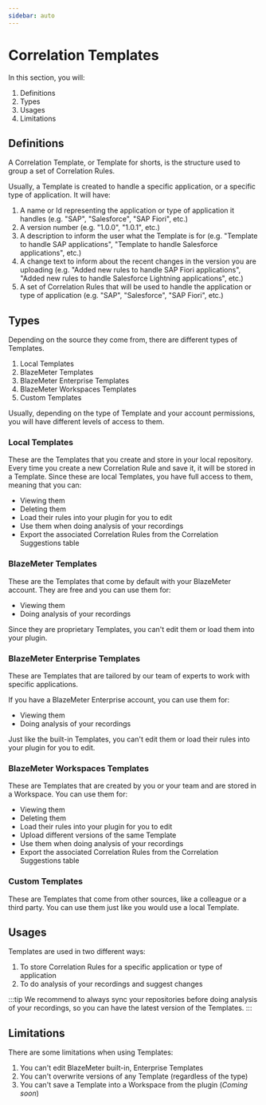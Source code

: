 ```yaml
---
sidebar: auto
---
```


# Correlation Templates

In this section, you will:

1. Definitions
2. Types
3. Usages
4. Limitations

## Definitions

A Correlation Template, or Template for shorts, is the structure used to group a set of Correlation Rules.

Usually, a Template is created to handle a specific application, or a specific type of application. It will have:

1. A name or Id representing the application or type of application it handles (e.g. "SAP", "Salesforce", "SAP Fiori", etc.)
2. A version number (e.g. "1.0.0", "1.0.1", etc.)
3. A description to inform the user what the Template is for (e.g. "Template to handle SAP applications", "Template to handle Salesforce applications", etc.)
4. A change text to inform about the recent changes in the version you are uploading (e.g. "Added new rules to handle SAP Fiori applications", "Added new rules to handle Salesforce Lightning applications", etc.)
5. A set of Correlation Rules that will be used to handle the application or type of application (e.g. "SAP", "Salesforce", "SAP Fiori", etc.)

## Types

Depending on the source they come from, there are different types of Templates.

1. Local Templates
2. BlazeMeter Templates
3. BlazeMeter Enterprise Templates
4. BlazeMeter Workspaces Templates
5. Custom Templates

Usually, depending on the type of Template and your account permissions, you will have different levels of access to them.

### Local Templates

These are the Templates that you create and store in your local repository. Every time you create a new Correlation Rule and save it, it will be stored in a Template.
Since these are local Templates, you have full access to them, meaning that you can:

- Viewing them
- Deleting them
- Load their rules into your plugin for you to edit
- Use them when doing analysis of your recordings
- Export the associated Correlation Rules from the Correlation Suggestions table

### BlazeMeter Templates

These are the Templates that come by default with your BlazeMeter account. They are free and you can use them for:

- Viewing them
- Doing analysis of your recordings

Since they are proprietary Templates, you can't edit them or load them into your plugin.

### BlazeMeter Enterprise Templates

These are Templates that are tailored by our team of experts to work with specific applications.

If you have a BlazeMeter Enterprise account, you can use them for:

- Viewing them
- Doing analysis of your recordings

Just like the built-in Templates, you can't edit them or load their rules into your plugin for you to edit.

### BlazeMeter Workspaces Templates

These are Templates that are created by you or your team and are stored in a Workspace. You can use them for:

- Viewing them
- Deleting them
- Load their rules into your plugin for you to edit
- Upload different versions of the same Template
- Use them when doing analysis of your recordings
- Export the associated Correlation Rules from the Correlation Suggestions table

### Custom Templates

These are Templates that come from other sources, like a colleague or a third party. You can use them just like you would use a local Template.

## Usages

Templates are used in two different ways:

1. To store Correlation Rules for a specific application or type of application
2. To do analysis of your recordings and suggest changes

:::tip 
We recommend to always sync your repositories before doing analysis of your recordings, so you can have the latest version of the Templates.
:::

## Limitations

There are some limitations when using Templates:

1. You can't edit BlazeMeter built-in, Enterprise Templates
2. You can't overwrite versions of any Template (regardless of the type)
3. You can't save a Template into a Workspace from the plugin (_Coming soon_)